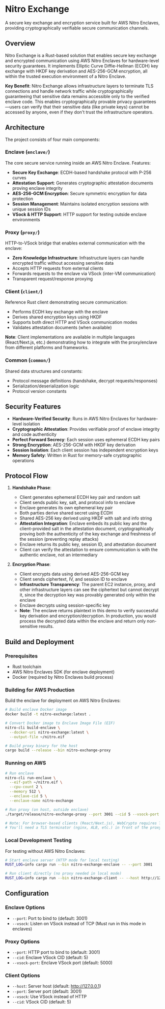 # Nitro Exchange

A secure key exchange and encryption service built for AWS Nitro Enclaves, providing cryptographically verifiable secure communication channels.

## Overview

Nitro Exchange is a Rust-based solution that enables secure key exchange and encrypted communication using AWS Nitro Enclaves for hardware-level security guarantees. It implements Elliptic Curve Diffie-Hellman (ECDH) key exchange with HKDF key derivation and AES-256-GCM encryption, all within the trusted execution environment of a Nitro Enclave.

**Key Benefit**: Nitro Exchange allows infrastructure layers to terminate TLS connections and handle network traffic while cryptographically guaranteeing that sensitive data remains accessible only to the verified enclave code. This enables cryptographically provable privacy guarantees—users can verify that their sensitive data (like private keys) cannot be accessed by anyone, even if they don't trust the infrastructure operators.

## Architecture

The project consists of four main components:

### Enclave (`enclave/`)
The core secure service running inside an AWS Nitro Enclave. Features:
- **Secure Key Exchange**: ECDH-based handshake protocol with P-256 curves
- **Attestation Support**: Generates cryptographic attestation documents proving enclave integrity
- **AES-256-GCM Encryption**: Secure symmetric encryption for data protection
- **Session Management**: Maintains isolated encryption sessions with unique session IDs
- **VSock & HTTP Support**: HTTP support for testing outside enclave environments

### Proxy (`proxy/`)
HTTP-to-VSock bridge that enables external communication with the enclave:
- **Zero Knowledge Infrastructure**: Infrastructure layers can handle encrypted traffic without accessing sensitive data
- Accepts HTTP requests from external clients
- Forwards requests to the enclave via VSock (inter-VM communication)
- Transparent request/response proxying

### Client (`client/`)
Reference Rust client demonstrating secure communication:
- Performs ECDH key exchange with the enclave
- Derives shared encryption keys using HKDF
- Supports both direct HTTP and VSock communication modes
- Validates attestation documents (when available)

**Note**: Client implementations are available in multiple languages (React/Next.js, etc.) demonstrating how to integrate with the proxy/enclave from different platforms and frameworks.

### Common (`common/`)
Shared data structures and constants:
- Protocol message definitions (handshake, decrypt requests/responses)
- Serialization/deserialization logic
- Protocol version constants

## Security Features

- **Hardware-Verified Security**: Runs in AWS Nitro Enclaves for hardware-level isolation
- **Cryptographic Attestation**: Provides verifiable proof of enclave integrity and code authenticity
- **Perfect Forward Secrecy**: Each session uses ephemeral ECDH key pairs
- **Strong Encryption**: AES-256-GCM with HKDF key derivation
- **Session Isolation**: Each client session has independent encryption keys
- **Memory Safety**: Written in Rust for memory-safe cryptographic operations

## Protocol Flow

1. **Handshake Phase**:
   - Client generates ephemeral ECDH key pair and random salt
   - Client sends public key, salt, and protocol info to enclave
   - Enclave generates its own ephemeral key pair
   - Both parties derive shared secret using ECDH
   - Shared AES-256 key derived using HKDF with salt and info string
   - **Attestation Integration**: Enclave embeds its public key and the client-provided salt in the attestation document, cryptographically proving both the authenticity of the key exchange and freshness of the session (preventing replay attacks)
   - Enclave returns its public key, session ID, and attestation document
   - Client can verify the attestation to ensure communication is with the authentic enclave, not an intermediary

2. **Encryption Phase**:
   - Client encrypts data using derived AES-256-GCM key
   - Client sends ciphertext, IV, and session ID to enclave
   - **Infrastructure Transparency**: The parent EC2 instance, proxy, and other infrastructure layers can see the ciphertext but cannot decrypt it, since the decryption key was provably generated only within the enclave
   - Enclave decrypts using session-specific key
   - **Note**: The enclave returns plaintext in this demo to verify successful key derivation and encryption/decryption. In production, you would process the decrypted data within the enclave and return only non-sensitive results.

## Build and Deployment

### Prerequisites
- Rust toolchain
- AWS Nitro Enclaves SDK (for enclave deployment)
- Docker (required by Nitro Enclaves build process)

### Building for AWS Production

Build the enclave for deployment on AWS Nitro Enclaves:

```bash
# Build enclave Docker image
docker build -t nitro-exchange:latest .

# Convert Docker image to Enclave Image File (EIF)
nitro-cli build-enclave \
  --docker-uri nitro-exchange:latest \
  --output-file ~/nitro.eif

# Build proxy binary for the host
cargo build --release --bin nitro-exchange-proxy
```

### Running on AWS

```bash
# Run enclave
nitro-cli run-enclave \
  --eif-path ~/nitro.eif \
  --cpu-count 2 \
  --memory 512 \
  --enclave-cid 5 \
  --enclave-name nitro-exchange

# Run proxy (on host, outside enclave)
./target/release/nitro-exchange-proxy --port 3001 --cid 5 --vsock-port 5000

# Note: For browser-based clients (React/Next.js), WebCrypto requires TLS.
# You'll need a TLS terminator (nginx, ALB, etc.) in front of the proxy service.

```

### Local Development Testing

For testing without AWS Nitro Enclaves:

```bash
# Start enclave server (HTTP mode for local testing)
RUST_LOG=info cargo run --bin nitro-exchange-enclave -- --port 3001

# Run client directly (no proxy needed in local mode)
RUST_LOG=info cargo run --bin nitro-exchange-client -- --host http://127.0.0.1 --port 3001
```

## Configuration

### Enclave Options
- `--port`: Port to bind to (default: 3001)
- `--vsock`: Listen on VSock instead of TCP (Must run in this mode in enclaves)

### Proxy Options
- `--port`: HTTP port to bind to (default: 3001)
- `--cid`: Enclave VSock CID (default: 5)
- `--vsock-port`: Enclave VSock port (default: 5000)

### Client Options
- `--host`: Server host (default: http://127.0.0.1)
- `--port`: Server port (default: 3001)
- `--vsock`: Use VSock instead of HTTP
- `--cid`: VSock CID (default: 5)

